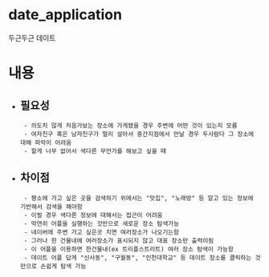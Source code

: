 # date_application
두근두근 데이트

# 내용
  - ## 필요성
    ```
     - 의도치 않게 처음가보는 장소에 가게됐을 경우 주변에 어떤 것이 있는지 모름
     - 여자친구 혹은 남자친구가 멀리 살아서 중간지점에서 만날 경우 두사람다 그 장소에 대해 파악이 어려움
     - 할게 너무 없어서 색다른 무언가를 해보고 싶을 때
    ```
 - ## 차이점
     ```
      - 평소에 가고 싶은 곳을 검색하기 위에서는 "맛집", "노래방" 등 알고 있는 정보에 기반해서 검색을 해야함
      - 이럴 경우 색다른 정보에 대해서는 접근이 어려움
      - 막연히 어플을 실행하는 것만으로 새로운 장소 탐색가능
      - 네이버에 주변 가고 싶은곳 치면 여러장소가 나오기는함
      - 그러나 한 건물내에 여러장소가 표시되지 않고 대표 장소만 출력이됨
      - 이 어플을 이용하면 한건물내(ex 트리플스트리트) 여러 장소 탐색이 가능함
      - 데이트 어플 답게 "신사동", "구월동", "인천대학교" 등 데이트 장소를 클릭하는 것만으로 손쉽게 탐색 가능
    ```
